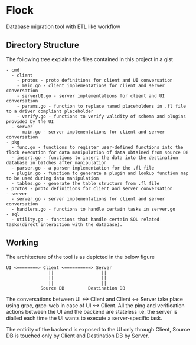 # Flock

Database migration tool with ETL like workflow 

## Directory Structure
The following tree explains the files contained in this project in a gist

```
- cmd
  - client
    - protos - proto definitions for client and UI conversation
    - main.go - client implementations for client and server conversation
    - serverUI.go - server implementations for client and UI conversation
    - params.go - function to replace named placeholders in .fl file to a driver compliant placeholder
    - verify.go - functions to verify validity of schema and plugins provided by the UI
  - server
    - main.go - server implementations for client and server conversation
- pkg
  - func.go - functions to register user-defined functions into the flock execution for data manipulation of data obtained from source DB
  - insert.go - functions to insert the data into the destination database in batches after manipulation
  - parser.go - a parser implementation for the .fl file
  - plugin.go - function to generate a plugin and lookup function map to be used during data manipulation
  - tables.go - generate the table structure from .fl file
- protos - proto definitions for client and server conversation
- server
  - server.go - server implementations for client and server conversation
  - handlers.go - functions to handle certain tasks in server.go
- sql
  - utility.go - functions that handle certain SQL related tasks(direct interaction with the database).
```

## Working

The architecture of the tool is as depicted in the below figure

```
UI <========> Client <==========> Server
                ||                  ||
                ||                  ||
                ||                  ||
             Source DB         Destination DB
```

The conversations between UI <-> Client and Client <-> Server take place using grpc, grpc-web in case of UI <-> Client.
All the ping and verification actions between the UI and the backend are stateless i.e. the server is dialled each time the UI wants to execute a server-specific task.

The entirity of the backend is exposed to the UI only through Client, Source DB is touched only by Client and Destination DB by Server.
